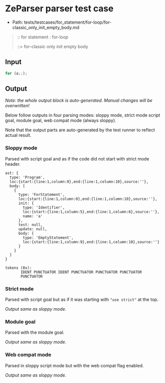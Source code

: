 # ZeParser parser test case

- Path: tests/testcases/for_statement/for-loop/for-classic_only_init_empty_body.md

> :: for statement : for-loop
>
> ::> for-classic only init empty body

## Input

`````js
for (a;;);
`````

## Output

_Note: the whole output block is auto-generated. Manual changes will be overwritten!_

Below follow outputs in four parsing modes: sloppy mode, strict mode script goal, module goal, web compat mode (always sloppy).

Note that the output parts are auto-generated by the test runner to reflect actual result.

### Sloppy mode

Parsed with script goal and as if the code did not start with strict mode header.

`````
ast: {
  type: 'Program',
  loc:{start:{line:1,column:0},end:{line:1,column:10},source:''},
  body: [
    {
      type: 'ForStatement',
      loc:{start:{line:1,column:0},end:{line:1,column:10},source:''},
      init: {
        type: 'Identifier',
        loc:{start:{line:1,column:5},end:{line:1,column:6},source:''},
        name: 'a'
      },
      test: null,
      update: null,
      body: {
        type: 'EmptyStatement',
        loc:{start:{line:1,column:9},end:{line:1,column:10},source:''}
      }
    }
  ]
}

tokens (8x):
       IDENT PUNCTUATOR IDENT PUNCTUATOR PUNCTUATOR PUNCTUATOR
       PUNCTUATOR
`````

### Strict mode

Parsed with script goal but as if it was starting with `"use strict"` at the top.

_Output same as sloppy mode._

### Module goal

Parsed with the module goal.

_Output same as sloppy mode._

### Web compat mode

Parsed in sloppy script mode but with the web compat flag enabled.

_Output same as sloppy mode._
